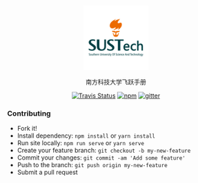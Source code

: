 <p align="center">
  <a href="https://sustech-application.github.io/Application-Book">
    <img alt="docsify" src="./docs/src/_media/SUSTech_University_Logo.png" height="150">
  </a>
</p>

<p align="center">
  南方科技大学飞跃手册
</p>


<p align="center">
  <a href="https://travis-ci.org/SUSTech-Application/2020-Fall"><img alt="Travis Status" src="https://img.shields.io/travis/SUSTech-Application/2020-Fall/master.svg"></a>
  <a href="https://www.npmjs.com/package/docsify"><img alt="npm" src="https://img.shields.io/npm/v/docsify.svg"></a>
  <a href="https://gitter.im/SUSTech-Application/2020-Fall?utm_source=badge&utm_medium=badge&utm_campaign=pr-badge&utm_content=badge"><img alt="gitter" src="https://badges.gitter.im/SUSTech-Application/2020-Fall.svg"></a>
</p>

### Contributing

- Fork it!
- Install dependency: `npm install` or `yarn install`
- Run site locally: `npm run serve` or `yarn serve`
- Create your feature branch: `git checkout -b my-new-feature`
- Commit your changes: `git commit -am 'Add some feature'`
- Push to the branch: `git push origin my-new-feature`
- Submit a pull request
